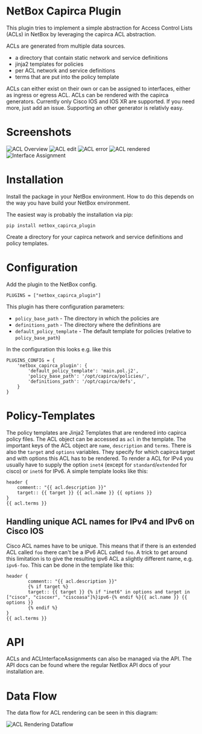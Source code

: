 # NetBox Capirca Plugin

This plugin tries to implement a simple abstraction for Access Control Lists
(ACLs) in NetBox by leveraging the capirca ACL abstraction.

ACLs are generated from multiple data sources.

- a directory that contain static network and service definitions
- jinja2 templates for policies
- per ACL network and service definitions
- terms that are put into the policy template

ACLs can either exist on their own or can be assigned to interfaces, either as
ingress or egress ACL.
ACLs can be rendered with the capirca generators. Currently only Cisco IOS and
IOS XR are supported. If you need more, just add an issue. Supporting an other
generator is relativly easy.

# Screenshots

![ACL Overview](docs/ACL-overview.png)
![ACL edit](docs/ACL-edit.png)
![ACL error](docs/ACL-error.png)
![ACL rendered](docs/ACL-renderd.png)
![Interface Assignment](docs/Interface-assignment-overview.png)

# Installation

Install the package in your NetBox environment. How to do this depends on
the way you have build your NetBox environment.

The easiest way is probably the installation via pip:
```
pip install netbox_capirca_plugin
```

Create a directory for your capirca network and service definitions and
policy templates.

# Configuration

Add the plugin to the NetBox config.
```
PLUGINS = ["netbox_capirca_plugin"]
```

This plugin has there configuration parameters:

* `policy_base_path` - The directory in which the policies are
* `definitions_path` - The directory where the definitions are
* `default_policy_template` - The default template for policies (relative to
  `policy_base_path`)

In the configuration this looks e.g. like this

```
PLUGINS_CONFIG = {
    'netbox_capirca_plugin': {
        'default_policy_template': 'main.pol.j2',
        'policy_base_path': '/opt/capirca/policies/',
        'definitions_path': '/opt/capirca/defs',
    }
}
```

# Policy-Templates

The policy templates are Jinja2 Templates that are rendered into capirca policy
files.
The ACL object can be accessed as `acl` in the template.
The important keys of the ACL object are `name`, `description` and `terms`.
There is also the `target` and `options` variables.
They specify for which capirca target and with options this ACL has to be
rendered. To render a ACL for IPv4 you usually have to supply the option
`inet4` (except for `standard`/`extended` for cisco) or `inet6` for IPv6.
A simple template looks like this:

```
header {
	comment:: "{{ acl.description }}"
	target:: {{ target }} {{ acl.name }} {{ options }}
}
{{ acl.terms }}
```

## Handling unique ACL names for IPv4 and IPv6 on Cisco IOS

Cisco ACL names have to be unique. This means that if there is an extended ACL
called `foo` there can't be a IPv6 ACL called `foo`.
A trick to get around this limitation is to give the resulting ipv6 ACL a
slightly different name, e.g. `ipv6-foo`. This can be done in the template like
this:

```
header {
        comment:: "{{ acl.description }}"
        {% if target %}
        target:: {{ target }} {% if "inet6" in options and target in ["cisco", "ciscoxr", "ciscoasa"]%}ipv6-{% endif %}{{ acl.name }} {{ options }}
        {% endif %}
}
{{ acl.terms }}
```

# API

ACLs and ACLInterfaceAssignments can also be managed via the API. The API docs
can be found where the regular NetBox API docs of your installation are.

# Data Flow

The data flow for ACL rendering can be seen in this diagram:

![ACL Rendering Dataflow](docs/Dataflow.svg "Dataflow")
